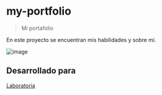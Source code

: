 # my-portfolio

> Mi portafolio

En este proyecto se encuentran mis habilidades y sobre mí.

![image](https://user-images.githubusercontent.com/12226296/38339595-a52f1f24-3834-11e8-964a-6bbbc2b5989c.png)

## Desarrollado para 

[Laboratoria](http://laboratoria.la)


